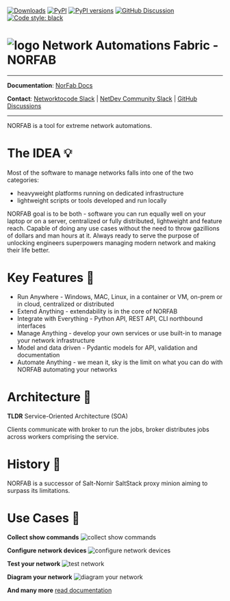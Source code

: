 [![Downloads][pepy-downloads-badge]][pepy-downloads-link]
[![PyPI][pypi-latest-release-badge]][pypi-latest-release-link]
[![PyPI versions][pypi-pyversion-badge]][pypi-pyversion-link]
[![GitHub Discussion][github-discussions-badge]][github-discussions-link]
[![Code style: black][black-badge]][black-link]


# ![logo](docs/images/logo_small.jpg) Network Automations Fabric - NORFAB

---
**Documentation**: [NorFab Docs](https://docs.norfablabs.com)

**Contact**: [Networktocode Slack](https://app.slack.com/client/T09LQ7E9E/C0894SVH7BQ) | [NetDev Community Slack](https://netdev-community.slack.com/archives/C08MAVA3492) | [GitHub Discussions](https://github.com/norfablabs/NORFAB/discussions)

---

NORFAB is a tool for extreme network automations.

# The IDEA 💡

Most of the software to manage networks falls into one of the two categories: 

- heavyweight platforms running on dedicated infrastructure
- lightweight scripts or tools developed and run locally

NORFAB goal is to be both - software you can run equally well on your laptop or on a 
server, centralized or fully distributed, lightweight and feature reach. Capable of 
doing any use cases without the need to throw gazillions of dollars and man hours at 
it. Always ready to serve the purpose of unlocking engineers superpowers managing
modern network and making their life better.

# Key Features 🚀

- Run Anywhere - Windows, MAC, Linux, in a container or VM, on-prem or in cloud, centralized or distributed
- Extend Anything - extendability is in the core of NORFAB
- Integrate with Everything - Python API, REST API, CLI northbound interfaces
- Manage Anything - develop your own services or use built-in to manage your network infrastructure
- Model and data driven - Pydantic models for API, validation and documentation
- Automate Anything - we mean it, sky is the limit on what you can do with NORFAB automating your networks

# Architecture 🏦

**TLDR** Service-Oriented Architecture (SOA)

Clients communicate with broker to run the jobs, broker distributes jobs across workers comprising the service.

# History 📜

NORFAB is a successor of Salt-Nornir SaltStack proxy minion aiming 
to surpass its limitations.

# Use Cases 🔧

**Collect show commands**
![collect show commands](docs/images/nornir_cli_demo.gif)

**Configure network devices**
![configure network devices](docs/images/nornir_cfg_demo.gif)

**Test your network**
![test network](docs/images/nornir_test_demo.gif)

**Diagram your network**
![diagram your network](docs/images/nornir_diagram_demo_layer3.gif)

**And many more** [read documentation](https://dmulyalin.github.io/NORFAB/)

[github-discussions-link]:     https://github.com/norfablabs/NORFAB/discussions
[github-discussions-badge]:    https://img.shields.io/static/v1?label=Discussions&message=Ask&color=blue&logo=github
[black-badge]:                 https://img.shields.io/badge/code%20style-black-000000.svg
[black-link]:                  https://github.com/psf/black
[pypi-pyversion-link]:         https://pypi.python.org/pypi/norfab/
[pypi-pyversion-badge]:        https://img.shields.io/pypi/pyversions/norfab.svg
[pepy-downloads-link]:         https://pepy.tech/project/norfab
[pepy-downloads-badge]:        https://pepy.tech/badge/norfab
[pypi-latest-release-badge]:   https://img.shields.io/pypi/v/norfab.svg
[pypi-latest-release-link]:    https://pypi.python.org/pypi/norfab